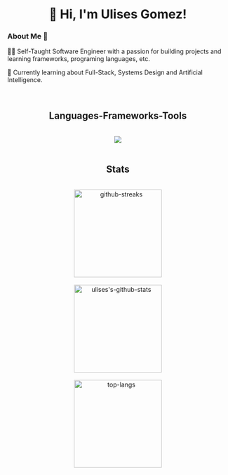 <h1 align="center">👋 Hi, I'm Ulises Gomez!</h1> 

<h3>About Me 🚀</h3>
<p>👨‍💻 Self-Taught Software Engineer with a passion for building projects and learning frameworks, programing languages, etc.</p>
<p>📖 Currently learning about Full-Stack, Systems Design and Artificial Intelligence.</p> <br/>

<h2 align="center">Languages-Frameworks-Tools</h2>
<br/>
<div align="center">
  <img 
    src="https://skillicons.dev/icons?i=python,fastapi,pytorch,java,git,github,docker,vscode,linux,html,css,tailwind,javascript,typescript,react,redux,nodejs,express,npm,c,cpp,vim,bash&perline=8"
  />
  <br />
</div>

<br />


<h2 align="center">Stats</h2>
<br>
<div align="center">
  <div>
    <img
      height=200
      align="center"
      src="https://streak-stats.demolab.com?user=ulises-gomez-dev&theme=github-dark-blue"
      alt="github-streaks"
    />
  </div>
  
  <br/>
  
  <div>
    <img 
      height=200
      align="center"
      src="https://github-readme-stats.vercel.app/api?username=ulises-gomez-dev&show_icons=true&theme=github_dark&rank_icon=github" 
      alt="ulises's-github-stats"  
    />
  </div>
  
  <br />
  
  <div>
    <img
      height=200
      align="center"
      src="https://github-readme-stats.vercel.app/api/top-langs/?username=ulises-gomez-dev&layout=compact&theme=github_dark"
      alt="top-langs"
    />
  </div>

</div>


<!--
![Ulises's GitHub stats](https://github-readme-stats.vercel.app/api?username=ulises-gomez-dev&show_icons=true&theme=github_dark)
[![Top Langs](https://github-readme-stats.vercel.app/api/top-langs/?username=ulises-gomez-dev&layout=compact&theme=github_dark)](https://github.com/anuraghazra/github-readme-stats)
[![GitHub Streak](https://streak-stats.demolab.com?user=ulises-gomez-dev&theme=github-dark-blue)](https://git.io/streak-stats)
-->

